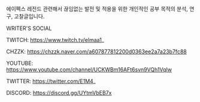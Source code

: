 에이펙스 레전드 관련해서 끊임없는 발전 및 적용을 위한 개인적인 공부 목적의 분석, 연구, 고찰글입니다.


WRITER'S SOCIAL

TWITCH: https://www.twitch.tv/elmaa1_

CHZZK: https://chzzk.naver.com/a607877812200d0363ee2a7a23b7fc88

YOUTUBE: https://www.youtube.com/channel/UCKWBm16AFt6svn9VQh1VqIw

TWITTER: https://twitter.com/E1M4_

DISCORD: https://discord.gg/UYtmVbEB7x
